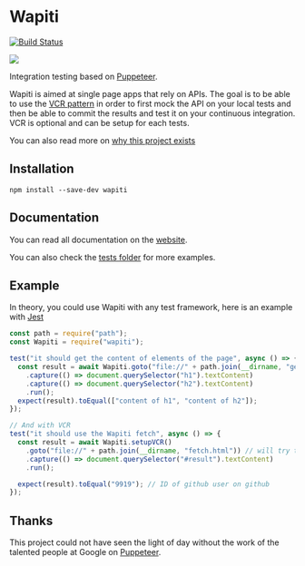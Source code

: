 # Wapiti

[![Build Status](https://travis-ci.org/Fenntasy/Wapiti.svg?branch=master)](https://travis-ci.org/Fenntasy/Wapiti)

![](https://upload.wikimedia.org/wikipedia/commons/thumb/2/22/The_deer_of_all_lands_%281898%29_Altai_wapiti.png/207px-The_deer_of_all_lands_%281898%29_Altai_wapiti.png)

Integration testing based on [Puppeteer](https://github.com/GoogleChrome/puppeteer).

Wapiti is aimed at single page apps that rely on APIs.
The goal is to be able to use the [VCR pattern](https://github.com/vcr/vcr) in order to first mock the API on your local tests and then be able to commit the results and test it on your continuous integration.
VCR is optional and can be setup for each tests.

You can also read more on [why this project exists](docs/WHY.md)

## Installation

`npm install --save-dev wapiti`

## Documentation

You can read all documentation on the [website](https://Fenntasy.github.io/Wapiti).

You can also check the [tests folder](tests/) for more examples.

## Example

In theory, you could use Wapiti with any test framework, here is an example with [Jest](https://facebook.github.io/jest/)

```javascript
const path = require("path");
const Wapiti = require("wapiti");

test("it should get the content of elements of the page", async () => {
  const result = await Wapiti.goto("file://" + path.join(__dirname, "getH1.html"))
    .capture(() => document.querySelector("h1").textContent)
    .capture(() => document.querySelector("h2").textContent)
    .run();
  expect(result).toEqual(["content of h1", "content of h2"]);
});

// And with VCR
test("it should use the Wapiti fetch", async () => {
  const result = await Wapiti.setupVCR()
    .goto("file://" + path.join(__dirname, "fetch.html")) // will try to fetch "https://api.github.com/users/github"
    .capture(() => document.querySelector("#result").textContent)
    .run();

  expect(result).toEqual("9919"); // ID of github user on github
});
```

## Thanks

This project could not have seen the light of day without the work of the talented people at Google on [Puppeteer](https://github.com/GoogleChrome/puppeteer).
